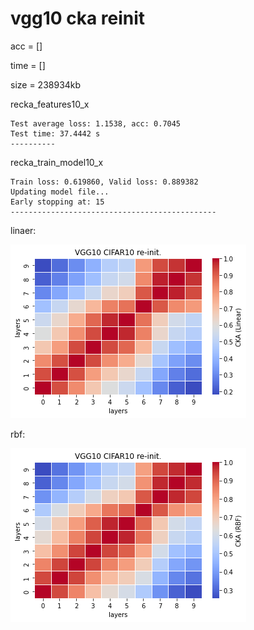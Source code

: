 # vgg10 cka reinit
acc = []

time = []

size = 238934kb

recka_features10_x
```
Test average loss: 1.1538, acc: 0.7045
Test time: 37.4442 s
----------
```

recka_train_model10_x
```
Train loss: 0.619860, Valid loss: 0.889382
Updating model file...
Early stopping at: 15
----------------------------------------------
```

linaer:

![recka10linear](recka10linear.png)

rbf:

![recka10rbf](recka10rbf.png)
